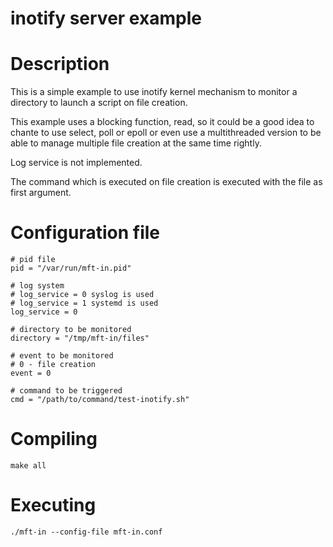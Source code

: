 inotify server example
======================

# Description

This is a simple example to use inotify kernel mechanism to monitor a directory to launch a script on file creation.

This example uses a blocking function, read, so it could be a good idea to chante to use select, poll or epoll or even use a multithreaded version to be able to manage multiple file creation at the same time rightly.

Log service is not implemented.

The command which is executed on file creation is executed with the file as first argument.

# Configuration file

```
# pid file
pid = "/var/run/mft-in.pid"

# log system
# log_service = 0 syslog is used
# log_service = 1 systemd is used
log_service = 0

# directory to be monitored
directory = "/tmp/mft-in/files"

# event to be monitored
# 0 - file creation
event = 0

# command to be triggered
cmd = "/path/to/command/test-inotify.sh"
```

# Compiling

```
make all
```

# Executing

```
./mft-in --config-file mft-in.conf
```
